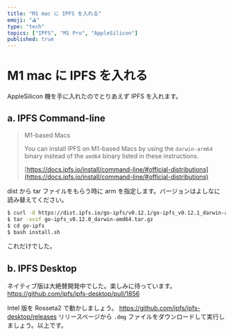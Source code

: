 ```yaml
---
title: "M1 mac に IPFS を入れる"
emoji: "⛳"
type: "tech"
topics: ["IPFS", "M1 Pro", "AppleSilicon"]
published: true
---
```


# M1 mac に IPFS を入れる

AppleSilicon 機を手に入れたのでとりあえず IPFS を入れます。

## a. IPFS Command-line

> M1-based Macs
>
> You can install IPFS on M1-based Macs by using the `darwin-arm64` binary instead of the `amd64` binary listed in these instructions.
>
> [https://docs.ipfs.io/install/command-line/#official-distributions](https://docs.ipfs.io/install/command-line/#official-distributions)

dist から tar ファイルをもらう時に arm を指定します。バージョンはよしなに読み替えてください。

```bash
$ curl -O https://dist.ipfs.io/go-ipfs/v0.12.1/go-ipfs_v0.12.1_darwin-arm64.tar.gz
$ tar -xvzf go-ipfs_v0.12.0_darwin-amd64.tar.gz
$ cd go-ipfs
$ bash install.sh
```

これだけでした。

## b. IPFS Desktop

ネイティブ版は大絶賛開発中でした。楽しみに待っています。
https://github.com/ipfs/ipfs-desktop/pull/1856

Intel 版を Rosseta2 で動かしましょう。
https://github.com/ipfs/ipfs-desktop/releases
リリースページから `.dmg` ファイルをダウンロードして実行しましょう。以上です。
